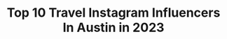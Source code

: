 ---
title: Top 10 Travel Instagram Influencers In Austin in 2023
description: >-
  Find top travel Instagram influencers in Austin in 2023. Most popular hashtags: #austin #austinblogger #austintexas.
platform: Instagram
hits: 296
text_top: Identify the most popular Instagram influencers on inBeat.
text_bottom: Our database holds 296 Instagram influencers like this in Austin, United States for you to connect with.
profiles:
  - username: "dylanguidone"
    fullname: >-
      Dylan Guidone
    bio: >-
      🌵 Austin, TX 🌮
    location: "United States"
    followers: 20876
    engagement: 98
    commentsToLikes: 0.031875
    id: ck5ch9q13qd470i1137ju7861
    verified: false
    hashtags: "#china, #travel, #austin, #texas"
  - username: "destiny"
    fullname: >-
      Steven Kenneth Bonnell II
    bio: >-
      I play a variety of games and talk about a variety of topics regarding politics/philosophy.
    location: "United States"
    followers: 49998
    engagement: 653
    commentsToLikes: 0.024439
    id: ck6uc3ptcdbr40j71up24ye7j
    verified: true
    hashtags: "#memes, #destiny, #twitch, #streamer"
  - username: "jabegg"
    fullname: >-
      Jenny Abegg
    bio: >-
      📍Cascadia || Just a slice 🍕
    location: "United States"
    followers: 7757
    engagement: 651
    commentsToLikes: 0.022046
    id: ck55pjl7uap7o0i1105o0vn2r
    verified: false
    hashtags: ""
  - username: "swiftwellness"
    fullname: >-
      Ashley | Wellness Blogger 🌱
    bio: >-
      Travel lovin’ cat mama helping YOU become your BEST self Health | fashion | self-care | wellness | travel 📍 Austin 👇🏻Blog & shop (Tiktok finds below)
    location: "United States"
    followers: 48212
    engagement: 228
    commentsToLikes: 0.041874
    id: ck13aefwvpzo30i19wk2hd7jb
    verified: false
    hashtags: "#ltkfit, #ltkhome, #swiftwellness, #mindbodygram"
  - username: "jamieivey"
    fullname: >-
      Jamie Ivey
    bio: >-
      🎧 Podcaster #happyhourwithjamieivey 📚 Author @ifyouonlyknewbook ❤️ @aaroniveyatx , my kids, food & travel 🌮 Austin, TX.
    location: "United States"
    followers: 96314
    engagement: 129
    commentsToLikes: 0.158658
    id: ck0u7jqkd4zxr0i190hczbvwx
    verified: false
    hashtags: "#thehappyhourwithjamieivey, #austinstoneworship, #loveoverall, #exnihilocollective"
  - username: "thefashionadmin"
    fullname: >-
      Steve
    bio: >-
      Fashion / Lifestyle / Purpose 📸 Photography — @_envisionphotography 🤝 Networking events — @phillygents 📍Philly Black Lives Matter
    location: "United States"
    followers: 25496
    engagement: 308
    commentsToLikes: 0.378264
    id: ck5hhtn91a0kk0i11k1ly2u0x
    verified: false
    hashtags: "#fashionblog, #phillyfashion, #mensstyle, #mensfashion"
  - username: "sweetlikeoyin"
    fullname: >-
      Oyin • Austin Travel Blogger
    bio: >-
      🖼 ✘ Welcome to my Visual Diary 📱 ✘ TikTok Obsessed 80k+ 📌 ✘ Pinterest 2.7m Views 📧 ✘ partnerships@sweetlikeoyin.com 👇🏾 ✘ Links to Everything You Need
    location: "United States"
    followers: 44774
    engagement: 815
    commentsToLikes: 0.033645
    id: ck14kdd8koyxo0i19mo8n6im5
    verified: false
    hashtags: "#sarsmustend, #endpolicebrutality, #endswat, #endsars"
  - username: "austinsills"
    fullname: >-
      Austin | Travel & Landscape
    bio: >-
      🚌 Having more fun than should be allowed 🌵 Arizona based 🖼 Print Shop 👇🏻
    location: "United States"
    followers: 8730
    engagement: 1378
    commentsToLikes: 0.057105
    id: ck55lvuqt2kcz0i1125bu83i9
    verified: false
    hashtags: "#pennypostcardseries"
  - username: "readysetjetset"
    fullname: >-
      Haley • Austin Travel Blogger
    bio: >-
      ⬇️ COME TO MOROCCO WITH ME! ⬇️ (she/her) Travel+Adventure+Lifestyle Photographer 💌 rsjstravel@gmail.com Disney ➡️ @haley_explores 🏠 Austin, TX
    location: "United States"
    followers: 125960
    engagement: 86
    commentsToLikes: 0.068422
    id: ck0tw45qrdy0w0i19dq26ib5k
    verified: false
    hashtags: "#austintx, #traveldeeper, #drdaydreaming, #texas"
  - username: "whereismalia"
    fullname: >-
      Malia ⭐️ Austin Travel Blogger
    bio: >-
      🌞 Travel + Lifestyle 🌜 🌿Plant-based foodie and creative 🌸 🏡 Austin, Texas
    location: "United States"
    followers: 3868
    engagement: 1967
    commentsToLikes: 0.035900
    id: ck5q26vkxek0c0i11gxnpndsr
    verified: false
    hashtags: ""
---